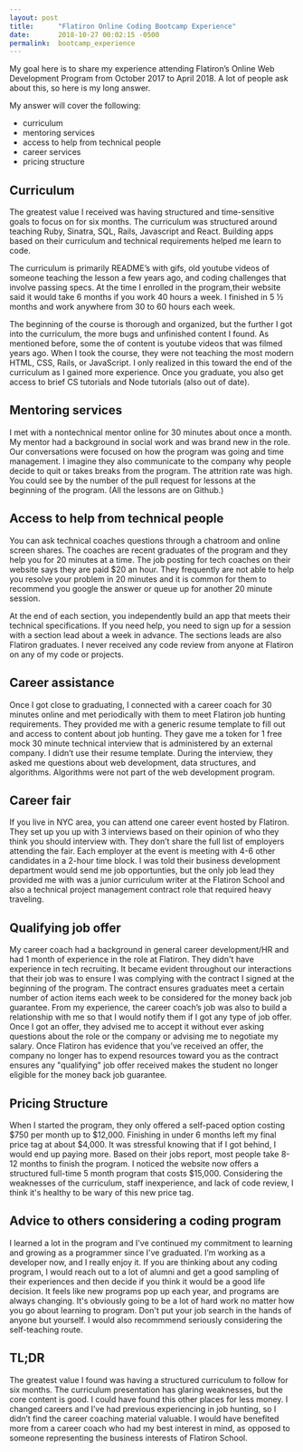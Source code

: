 ```yaml
---
layout: post
title:      "Flatiron Online Coding Bootcamp Experience"
date:       2018-10-27 00:02:15 -0500
permalink:  bootcamp_experience
---
```


My goal here is to share my experience attending Flatiron’s Online Web Development Program from October 2017 to April 2018. A lot of people ask about this, so here is my long answer. 

My answer will cover the following:

* curriculum
* mentoring services
* access to help from technical people
* career services
* pricing structure

## Curriculum
The greatest value I received was having structured and time-sensitive goals to focus on for six months. The curriculum was structured around teaching Ruby, Sinatra, SQL, Rails, Javascript and React. Building apps based on their curriculum and technical requirements helped me learn to code.

The curriculum is primarily README’s with gifs, old youtube videos of someone teaching the lesson a few years ago, and coding challenges that involve passing specs. At the time I enrolled in the program,their website said it would take 6 months if you work 40 hours a week. I finished in 5 ½ months and work anywhere from 30 to 60 hours each week.

The beginning of the course is thorough and organized, but the further I got into the curriculum, the more bugs and unfinished content I found. As mentioned before, some the of content is youtube videos that was filmed years ago. When I took the course, they were not teaching the most modern HTML, CSS, Rails, or JavaScript. I only realized in this toward the end of the curriculum as I gained more experience. Once you graduate, you also get access to brief CS tutorials and Node tutorials (also out of date). 

## Mentoring services
I met with a nontechnical mentor online for 30 minutes about once a month. My mentor had a background in social work and was brand new in the role. Our conversations were focused on how the program was going and time management. I imagine they also communicate to the company why people decide to quit or takes breaks from the program. The attrition rate was high. You could see by the number of the pull request for lessons at the beginning of the program. (All the lessons are on Github.) 

## Access to help from technical people
You can ask technical coaches questions through a chatroom and online screen shares. The coaches are recent graduates of the program and they help you for 20 minutes at a time. The job posting for tech coaches on their website says they are paid $20 an hour. They frequently are not able to help you resolve your problem in 20 minutes and it is common for them to  recommend you google the answer or queue up for another 20 minute session.

At the end of each section, you independently build an app that meets their technical specifications. If you need help, you need to sign up for a session with a section lead about a week in advance. The sections leads are also Flatiron graduates. I never received any code review from anyone at Flatiron on any of my code or projects.

## Career assistance
Once I got close to graduating, I connected with a career coach for 30 minutes online and met periodically with them to meet Flatiron job hunting requirements. They provided me with a generic resume template to fill out and access to content about job hunting. They gave me a token for 1 free mock 30 minute technical interview that is administered by an external company. I didn’t use their resume template. During the interview, they asked me questions about web development, data structures, and algorithms. Algorithms were not part of the web development program.

## Career fair
If you live in NYC area, you can attend one career event hosted by Flatiron. They set up you up with 3 interviews based on their opinion of who they think you should interview with. They don’t share the full list of employers attending the fair. Each employer at the event is meeting with 4-6 other candidates in a 2-hour time block. I was told their business development department would send me job opportunties, but the only job lead they provided me with was a junior curriculum writer at the Flatiron School and also a technical project management contract role that required heavy traveling.

## Qualifying job offer
My career coach had a background in general career development/HR and had 1 month of experience in the role at Flatiron. They didn't have experience in tech recruiting. It became evident throughout our interactions that their job was to ensure I was complying with the contract I signed at the beginning of the program. The contract ensures graduates meet a certain number of action items each week to be considered for the money back job guarantee. From my experience, the career coach’s job was also to build a relationship with me so that I would notify them if I got any type of job offer. Once I got an offer, they advised me to accept it without ever asking questions about the role or the company or advising me to negotiate my salary. Once Flatiron has evidence that you’ve received an offer, the company no longer has to expend resources toward you as the contract ensures any "qualifying" job offer received makes the student no longer eligible for the money back job guarantee.

## Pricing Structure
When I started the program, they only offered a self-paced option costing $750 per month up to $12,000. Finishing in under 6 months left my final price tag at about $4,000. It was stressful knowing that if I got behind, I would end up paying more. Based on their jobs report, most people take 8-12 months to finish the program. I noticed the website now offers a structured full-time 5 month program that costs $15,000. Considering the weaknesses of the curriculum, staff inexperience, and lack of code review, I think it's healthy to be wary of this new price tag.

## Advice to others considering a coding program
I learned a lot in the program and I've continued my commitment to learning and growing as a programmer since I've graduated. I’m working as a developer now, and I really enjoy it. If you are thinking about any coding program, I would reach out to a lot of alumni and get a good sampling of their experiences and then decide if you think it would be a good life decision. It feels like new programs pop up each year, and programs are always changing. It's obviously going to be a lot of hard work no matter how you go about learning to program. Don't put your job search in the hands of anyone but yourself. I would also recommmend seriously considering the self-teaching route.

## TL;DR
The greatest value I found was having a structured curriculum to follow for six months. The curriculum presentation has glaring weaknesses, but the core content is good. I could have found this other places for less money. I changed careers and I’ve had previous experiencing in job hunting, so I didn’t find the career coaching material valuable. I would have benefited more from a career coach who had my best interest in mind, as opposed to someone representing the business interests of Flatiron School.

